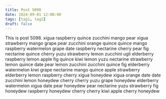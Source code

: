```yaml
---
title: Post 5098
date: 2024-09-01 12:00:00
tags: [tag1, tag2]
draft: false
---
```

This is post 5098.
xigua
raspberry
quince
zucchini
mango
pear
xigua
strawberry
mango
grape
pear
zucchini
orange
quince
quince
mango
raspberry
watermelon
grape
date
raspberry
nectarine
cherry
pear
fig
nectarine
quince
cherry
yuzu
strawberry
lemon
zucchini
ugli
elderberry
raspberry
lemon
apple
fig
quince
kiwi
lemon
yuzu
nectarine
strawberry
lemon
quince
date
pear
lemon
zucchini
zucchini
quince
fig
elderberry
watermelon
kiwi
grape
nectarine
mango
quince
apple
strawberry
elderberry
lemon
raspberry
cherry
xigua
honeydew
xigua
orange
date
date
zucchini
lemon
honeydew
cherry
cherry
yuzu
grape
honeydew
elderberry
watermelon
xigua
date
pear
honeydew
pear
nectarine
yuzu
strawberry
fig
honeydew
raspberry
honeydew
cherry
cherry
kiwi
apple
cherry
honeydew
